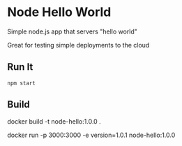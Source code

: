 # Node Hello World

Simple node.js app that servers "hello world" 

Great for testing simple deployments to the cloud

## Run It

`npm start`

## Build 
docker build -t node-hello:1.0.0 .

docker run -p 3000:3000 -e version=1.0.1 node-hello:1.0.0
 
